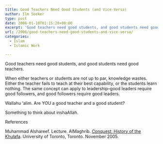 ```yaml
---
title: Good Teachers Need Good Students (and Vice-Versa)
author: Ilm Seeker
type: post
date: 2006-01-10T01:15:20+00:00
excerpt: 'Good teachers need good students, and good students need good teachers.  The same applies to good leaders and good followers.'
url: /2006/good-teachers-need-good-students-and-vice-versa/
categories:
  - Islam
  - Islamic Work

---
```

<p class="gem">
  Good teachers need good students, and good students need good teachers.
</p>

When either teachers or students are not up to par, knowledge wastes. Either the teacher fails to teach at their best capability, or the students learn nothing. The same concept can apply to leadership&#8211;good leaders require good followers, and good followers require good leaders.

Wallahu &#8216;alim. Are YOU a good teacher and a good student?

Something to think about inshaAllah.

<div id="referencesTitle">
  References
</div>

<p class="reference">
  Muhammad Alshareef. Lecture. AlMaghrib. <a href="http://www.almaghrib.org/con.php">Conquest: History of the Khulafa</a>. University of Toronto, Toronto. November 2005.
</p>